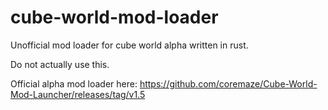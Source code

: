# cube-world-mod-loader

Unofficial mod loader for cube world alpha written in rust.

Do not actually use this.

Official alpha mod loader here: https://github.com/coremaze/Cube-World-Mod-Launcher/releases/tag/v1.5

